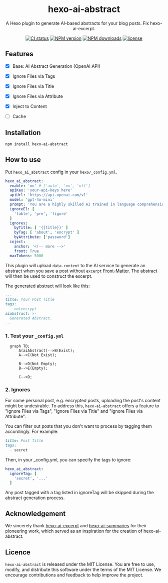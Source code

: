 <div align="center">
<a name="readme-top"></a>

<h1> hexo-ai-abstract </h1>

A Hexo plugin to generate AI-based abstracts for your blog posts. Fix hexo-ai-excerpt.

[![CI status][github-action-image]](https://github.com/jankiny/hexo-ai-abstract/actions/workflows/npm-publish.yml)
[![NPM version][npm-image]](https://npmjs.org/package/hexo-ai-abstract)
[![NPM downloads][download-image]](https://npmjs.org/package/hexo-ai-abstract)
[![license](https://img.shields.io/badge/License-MIT-green)](LICENSE)
</div>

[github-action-image]: https://github.com/jankiny/hexo-ai-abstract/actions/workflows/npm-publish.yml/badge.svg
[npm-image]: https://img.shields.io/npm/v/hexo-ai-abstract.svg?style=flat-square
[download-image]: https://img.shields.io/npm/dm/hexo-ai-abstract.svg?style=flat-square

## Features

 - [x] Base: AI Abstract Generation (OpenAI API)
 - [x] Ignore Files via Tags
 - [x] Ignore Files via Title
 - [x] Ignore Files via Attribute
 - [x] Inject to Content
 - [ ] Cache


## Installation

```bash
npm install hexo-ai-abstract
```

## How to use

Put `hexo_ai_abstract` config in your `hexo/_config.yml`.
```yaml
hexo_ai_abstract:
  enable: 'on' # ['auto', 'on', 'off']
  apiKey: 'your-api-keys here'
  apiUrl: 'https://api.openai.com/v1'
  model: 'gpt-4o-mini'
  prompt: 'You are a highly skilled AI trained in language comprehension and summarization. I would like you to read the text delimited by triple quotes and summarize it into a concise abstract paragraph. Aim to retain the most important points, providing a coherent and readable summary that could help a person understand the main points of the discussion without needing to read the entire text. Please avoid unnecessary details or tangential points. Only give me the output and nothing else. Do not wrap responses in quotes. Respond in the Chinese language.'
  ignoreEl: [
    'table', 'pre', 'figure'
  ]
  ignores:
    byTitle: [ '{{title}}' ]
    byTag: [ 'about', 'encrypt' ]
    byAttribute: ['password']
  inject: 
    anchor: '<!-- more -->'
    front: True 
  maxTokens: 5000
```

This plugin will upload `data.content` to the AI service to generate an abstract when you save a post without `excerpt` [Front-Matter](https://hexo.io/zh-cn/docs/front-matter).
The abstract will then be used to construct the excerpt.

The generated abstract will look like this:
```markdown
---
title: Your Post Title
tags:
  - notencrypt
aiabstract: >-
  Generated Abstract.
---
```

### 1. Test your `_config.yml`

```mermaid
  graph TD;
      A(aiAbstract)-->B(Exist);
      A-->C(Not Exist);
      
      B-->D(Not Empty);
      B-->E(Empty);
      
      C-->D;
```

### 2. Ignores

For some personal post, e.g. encrypted posts, uploading the post's content might be undesirable. 
To address this, `hexo-ai-abstract` offers a feature to "Ignore Files via Tags", "Ignore Files via Title" and "Ignore Files via Attribute".



You can filter out posts that you don't want to process by tagging them accordingly. 
For example:
```markdown
title: Post Title
tags:
  - secret
```
Then, in your _config.yml, you can specify the tags to ignore:
```yaml
hexo_ai_abstract:
  ignoreTag: [
    'secret', '...'
  ]
```
Any post tagged with a tag listed in ignoreTag will be skipped during the abstract generation process.

## Acknowledgement

We sincerely thank [hexo-ai-excerpt](https://github.com/rootlexme/hexo-ai-excerpt) and [hexo-ai-summaries](https://github.com/tardis-ksh/hexo-ai-summaries) for their pioneering work, which served as an inspiration for the creation of hexo-ai-abstract.

## Licence

`hexo-ai-abstract` is released under the MIT License. 
You are free to use, modify, and distribute this software under the terms of the MIT License. 
We encourage contributions and feedback to help improve the project.

